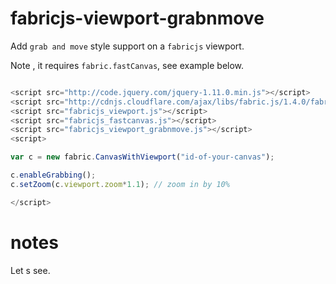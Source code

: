# fabricjs-viewport-grabnmove

Add `grab and move` style support on a `fabricjs` viewport.

Note , it requires `fabric.fastCanvas`, see example below.

```js

<script src="http://code.jquery.com/jquery-1.11.0.min.js"></script>
<script src="http://cdnjs.cloudflare.com/ajax/libs/fabric.js/1.4.0/fabric.min.js"></script>
<script src="fabricjs_viewport.js"></script>
<script src="fabricjs_fastcanvas.js"></script>
<script src="fabricjs_viewport_grabnmove.js"></script>
<script>

var c = new fabric.CanvasWithViewport("id-of-your-canvas");

c.enableGrabbing();
c.setZoom(c.viewport.zoom*1.1); // zoom in by 10%

</script>

```

# notes

Let s see.
